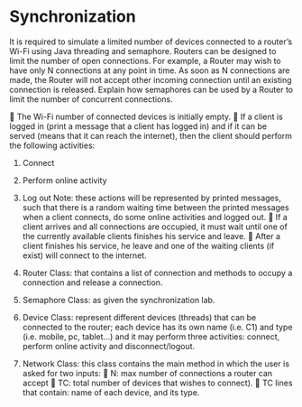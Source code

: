 # Synchronization

It is required to simulate a limited number of devices connected to a router’s Wi-Fi using Java threading and semaphore. Routers can be designed to limit the number of open connections. For example, a Router may wish to have only N connections at any point in time. As soon as N connections are made, the Router will not accept other incoming connection until an existing connection is released. Explain how semaphores can be used by a Router to limit the number of concurrent connections.

	The Wi-Fi number of connected devices is initially empty.
	If a client is logged in (print a message that a client has logged in) and if it can be served (means that it can reach the internet), then the client should perform the following activities:
1.	Connect
2.	Perform online activity
3.	Log out
Note: these actions will be represented by printed messages, such that there is a random waiting time between the printed messages when a client connects, do some online activities and logged out.
	If a client arrives and all connections are occupied, it must wait until one of the currently available clients finishes his service and leave.
	After a client finishes his service, he leave and one of the waiting clients (if exist) will connect to the internet.


1.	Router Class: that contains a list of connection and methods to occupy a connection and release a connection.
2.	Semaphore Class: as given the synchronization lab.
3.	Device Class: represent different devices (threads) that can be connected to the router; each device has its own name (i.e. C1) and type (i.e. mobile, pc, tablet...) and it may perform three activities: connect, perform online activity and disconnect/logout.
4.	Network Class: this class contains the main method in which the user is asked for two inputs:
	N: max number of connections a router can accept
	TC: total number of devices that wishes to connect).
	TC lines that contain: name of each device, and its type.
